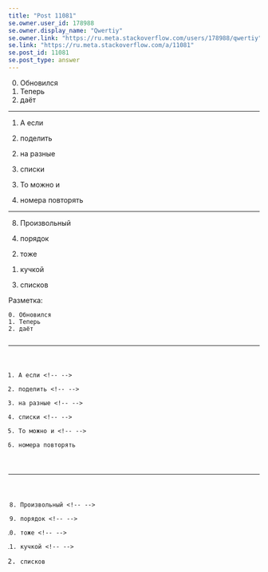 ```yaml
---
title: "Post 11081"
se.owner.user_id: 178988
se.owner.display_name: "Qwertiy"
se.owner.link: "https://ru.meta.stackoverflow.com/users/178988/qwertiy"
se.link: "https://ru.meta.stackoverflow.com/a/11081"
se.post_id: 11081
se.post_type: answer
---
```

<ol start="0">
<li>Обновился</li>
<li>Теперь</li>
<li>даёт</li>
</ol>
<hr />
<ol>
<li>А если</li>
</ol>

<ol start="2">
<li>поделить</li>
</ol>

<ol start="2">
<li>на разные</li>
</ol>

<ol start="3">
<li>списки</li>
</ol>

<ol start="3">
<li>То можно и</li>
</ol>

<ol start="4">
<li>номера повторять</li>
</ol>
<hr />
<ol start="8">
<li>Произвольный</li>
</ol>

<ol start="4">
<li>порядок</li>
</ol>

<ol start="2">
<li>тоже</li>
</ol>

<ol>
<li>кучкой</li>
</ol>

<ol start="3">
<li>списков</li>
</ol>
<p>Разметка:</p>
<pre><code>0. Обновился
1. Теперь
2. даёт

---

1. А если
&lt;!-- --&gt;
2. поделить
&lt;!-- --&gt;
2. на разные
&lt;!-- --&gt;
3. списки
&lt;!-- --&gt;
3. То можно и
&lt;!-- --&gt;
4. номера повторять

---

8. Произвольный
&lt;!-- --&gt;
4. порядок
&lt;!-- --&gt;
2. тоже
&lt;!-- --&gt;
1. кучкой
&lt;!-- --&gt;
3. списков
</code></pre>
